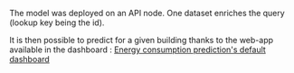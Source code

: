 

The model was deployed on an API node. 
One dataset enriches the query (lookup key being the id).  

It is then possible to predict for a given building thanks to the web-app available in the dashboard : [Energy consumption prediction's default dashboard](dashboard:FiM4pP5)